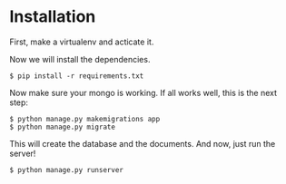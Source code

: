 <h1>Installation</h3>

<p>First, make a virtualenv and acticate it.</p>

<p>Now we will install the dependencies.</p>

```
$ pip install -r requirements.txt
```

<p>Now make sure your mongo is working. If all works well, this is the next step:</p>

```
$ python manage.py makemigrations app
$ python manage.py migrate
```

<p>This will create the database and the documents. And now, just run the server!</p>

```
$ python manage.py runserver
```
